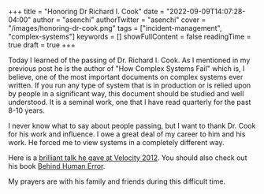 +++
title = "Honoring Dr Richard I. Cook"
date = "2022-09-09T14:07:28-04:00"
author = "asenchi"
authorTwitter = "asenchi"
cover = "/images/honoring-dr-cook.png"
tags = ["incident-management", "complex-systems"]
keywords = []
showFullContent = false
readingTime = true
draft = true
+++

Today I learned of the passing of Dr. Richard I. Cook. As I mentioned in my
previous post he is the author of "How Complex Systems Fail" which is, I
believe, one of the most important documents on complex systems ever
written. If you run any type of system that is in production or is relied upon
by people in a significant way, this document should be studied and well
understood. It is a seminal work, one that I have read quarterly for the past
8-10 years.

I never know what to say about people passing, but I want to thank Dr. Cook for
his work and influence. I owe a great deal of my career to him and his work. He
forced me to view systems in a completely different way.

Here is a [brilliant talk he gave at Velocity 2012][talk]. You should also
check out his book [Behind Human Error][error].

My prayers are with his family and friends during this difficult time.

[talk]: https://www.youtube.com/watch?v=2S0k12uZR14
[error]: https://www.routledge.com/Behind-Human-Error-2nd-Edition/Woods-Dekker-Cook-Johannesen-Sarter/p/book/9780754678342
